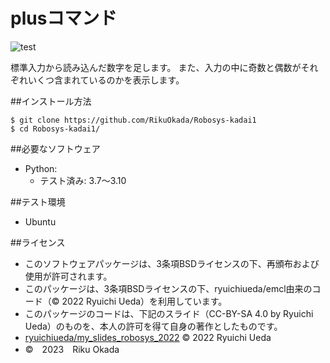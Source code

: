 # plusコマンド

![test](https://github.com/RikuOkada/sisutemugaku/actions/workflows/test.yml/badge.svg)

標準入力から読み込んだ数字を足します。
また、入力の中に奇数と偶数がそれぞれいくつ含まれているのかを表示します。

##インストール方法

```
$ git clone https://github.com/RikuOkada/Robosys-kadai1
$ cd Robosys-kadai1/
```

##必要なソフトウェア
* Python:
   * テスト済み: 3.7～3.10

##テスト環境
* Ubuntu


##ライセンス
* このソフトウェアパッケージは、3条項BSDライセンスの下、再頒布および使用が許可されます。
* このパッケージは、3条項BSDライセンスの下、ryuichiueda/emcl由来のコード（©  2022 Ryuichi Ueda）を利用しています。
* このパッケージのコードは、下記のスライド（CC-BY-SA 4.0 by Ryuichi Ueda）のものを、本人の許可を得て自身の著作としたものです。
* [ryuichiueda/my_slides_robosys_2022](https://github.com/ryuichiueda/my_slides/tree/master/robosys_2022) ©  2022 Ryuichi Ueda
* ©　2023　Riku Okada　
